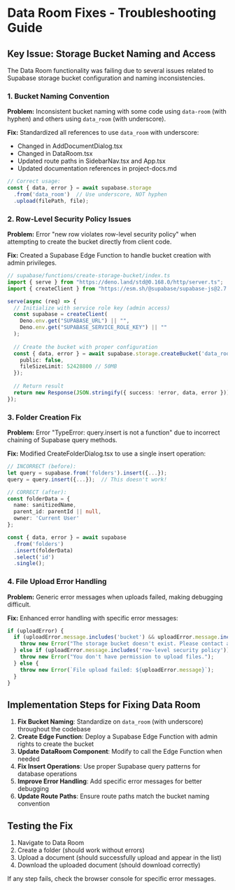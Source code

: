 # Data Room Fixes - Troubleshooting Guide

## Key Issue: Storage Bucket Naming and Access

The Data Room functionality was failing due to several issues related to Supabase storage bucket configuration and naming inconsistencies.

### 1. Bucket Naming Convention

**Problem:** Inconsistent bucket naming with some code using `data-room` (with hyphen) and others using `data_room` (with underscore).

**Fix:** Standardized all references to use `data_room` with underscore:
- Changed in AddDocumentDialog.tsx
- Changed in DataRoom.tsx
- Updated route paths in SidebarNav.tsx and App.tsx
- Updated documentation references in project-docs.md

```typescript
// Correct usage:
const { data, error } = await supabase.storage
  .from('data_room')  // Use underscore, NOT hyphen
  .upload(filePath, file);
```

### 2. Row-Level Security Policy Issues

**Problem:** Error "new row violates row-level security policy" when attempting to create the bucket directly from client code.

**Fix:** Created a Supabase Edge Function to handle bucket creation with admin privileges.

```typescript
// supabase/functions/create-storage-bucket/index.ts
import { serve } from "https://deno.land/std@0.168.0/http/server.ts";
import { createClient } from "https://esm.sh/@supabase/supabase-js@2.7.1";

serve(async (req) => {
  // Initialize with service role key (admin access)
  const supabase = createClient(
    Deno.env.get("SUPABASE_URL") || "",
    Deno.env.get("SUPABASE_SERVICE_ROLE_KEY") || ""
  );
  
  // Create the bucket with proper configuration
  const { data, error } = await supabase.storage.createBucket('data_room', {
    public: false,
    fileSizeLimit: 52428800 // 50MB
  });
  
  // Return result
  return new Response(JSON.stringify({ success: !error, data, error }));
});
```

### 3. Folder Creation Fix

**Problem:** Error "TypeError: query.insert is not a function" due to incorrect chaining of Supabase query methods.

**Fix:** Modified CreateFolderDialog.tsx to use a single insert operation:

```typescript
// INCORRECT (before):
let query = supabase.from('folders').insert({...});
query = query.insert({...});  // This doesn't work!

// CORRECT (after):
const folderData = {
  name: sanitizedName,
  parent_id: parentId || null,
  owner: 'Current User'
};

const { data, error } = await supabase
  .from('folders')
  .insert(folderData)
  .select('id')
  .single();
```

### 4. File Upload Error Handling

**Problem:** Generic error messages when uploads failed, making debugging difficult.

**Fix:** Enhanced error handling with specific error messages:

```typescript
if (uploadError) {
  if (uploadError.message.includes('bucket') && uploadError.message.includes('not found')) {
    throw new Error("The storage bucket doesn't exist. Please contact administrator.");
  } else if (uploadError.message.includes('row-level security policy')) {
    throw new Error("You don't have permission to upload files.");
  } else {
    throw new Error(`File upload failed: ${uploadError.message}`);
  }
}
```

## Implementation Steps for Fixing Data Room

1. **Fix Bucket Naming**: Standardize on `data_room` (with underscore) throughout the codebase
2. **Create Edge Function**: Deploy a Supabase Edge Function with admin rights to create the bucket
3. **Update DataRoom Component**: Modify to call the Edge Function when needed
4. **Fix Insert Operations**: Use proper Supabase query patterns for database operations
5. **Improve Error Handling**: Add specific error messages for better debugging
6. **Update Route Paths**: Ensure route paths match the bucket naming convention

## Testing the Fix

1. Navigate to Data Room
2. Create a folder (should work without errors)
3. Upload a document (should successfully upload and appear in the list)
4. Download the uploaded document (should download correctly)

If any step fails, check the browser console for specific error messages. 